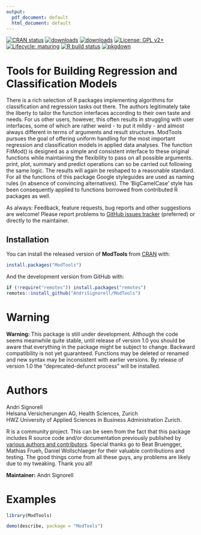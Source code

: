 ```yaml
---
output:
  pdf_document: default
  html_document: default
---
```


<!-- README.md is generated from README.Rmd. Please edit that file -->

<!-- badges: start -->

[![CRAN status](https://www.r-pkg.org/badges/version-last-release/ModTools)](https://CRAN.R-project.org/package=ModTools) [![downloads](https://cranlogs.r-pkg.org/badges/grand-total/ModTools)](https://CRAN.R-project.org/package=ModTools) [![downloads](http://cranlogs.r-pkg.org/badges/last-week/ModTools)](https://CRAN.R-project.org/package=ModTools) [![License: GPL v2+](https://img.shields.io/badge/License-GPL%20v2+-blue.svg)](https://www.gnu.org/licenses/old-licenses/gpl-2.0.en.html) [![Lifecycle: maturing](https://img.shields.io/badge/lifecycle-maturing-blue.svg)](https://lifecycle.r-lib.org/articles/stages.html) [![R build status](https://github.com/AndriSignorell/ModTools/workflows/R-CMD-check/badge.svg)](https://github.com/AndriSignorell/ModTools/actions) [![pkgdown](https://github.com/AndriSignorell/ModTools/workflows/pkgdown/badge.svg)](https://andrisignorell.github.io/ModTools/)

<!-- badges: end -->

# Tools for Building Regression and Classification Models

There is a rich selection of R packages implementing algorithms for classification and regression tasks out there. The authors legitimately take the liberty to tailor the function interfaces according to their own taste and needs. For us other users, however, this often results in struggling with user interfaces, some of which are rather weird - to put it mildly - and almost always different in terms of arguments and result structures. ModTools pursues the goal of offering uniform handling for the most important regression and classification models in applied data analyses. The function FitMod() is designed as a simple and consistent interface to these original functions while maintaining the flexibility to pass on all possible arguments. print, plot, summary and predict operations can so be carried out following the same logic. The results will again be reshaped to a reasonable standard. For all the functions of this package Google styleguides are used as naming rules (in absence of convincing alternatives). The ’BigCamelCase’ style has been consequently applied to functions borrowed from contributed R packages as well.

As always: Feedback, feature requests, bug reports and other suggestions are welcome! Please report problems to [GitHub issues tracker](https://github.com/AndriSignorell/ModTools/issues) (preferred) or directly to the maintainer.

## Installation

You can install the released version of **ModTools** from [CRAN](https://CRAN.R-project.org) with:

``` r
install.packages("ModTools")
```

And the development version from GitHub with:

``` r
if (!require("remotes")) install.packages("remotes")
remotes::install_github("AndriSignorell/ModTools")
```

# Warning

**Warning:** This package is still under development. Although the code seems meanwhile quite stable, until release of version 1.0 you should be aware that everything in the package might be subject to change. Backward compatibility is not yet guaranteed. Functions may be deleted or renamed and new syntax may be inconsistent with earlier versions. By release of version 1.0 the “deprecated-defunct process” will be installed.

# Authors

Andri Signorell\
Helsana Versicherungen AG, Health Sciences, Zurich\
HWZ University of Applied Sciences in Business Administration Zurich.

R is a community project. This can be seen from the fact that this package includes R source code and/or documentation previously published by [various authors and contributors](https://andrisignorell.github.io/ModTools/authors.html). Special thanks go to Beat Bruengger, Mathias Frueh, Daniel Wollschlaeger for their valuable contributions and testing. The good things come from all these guys, any problems are likely due to my tweaking. Thank you all!

**Maintainer:** Andri Signorell

# Examples

``` r
library(ModTools)
```

<!-- ## Demo "describe" -->

``` r
demo(describe, package = "ModTools")
```
